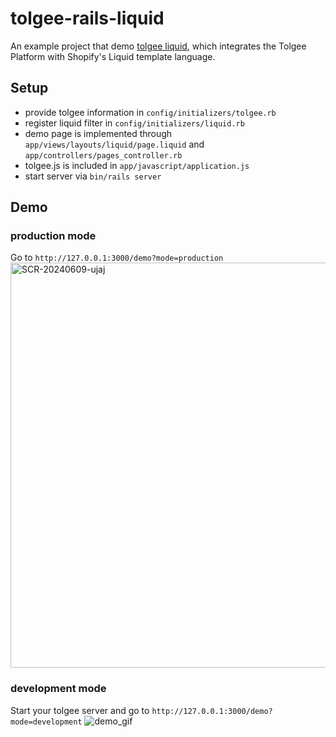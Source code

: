 # tolgee-rails-liquid
An example project that demo [tolgee liquid](https://github.com/cccccroge/tolgee_liquid), which integrates the Tolgee Platform with Shopify's Liquid template language.

## Setup
- provide tolgee information in `config/initializers/tolgee.rb`
- register liquid filter in `config/initializers/liquid.rb`
- demo page is implemented through `app/views/layouts/liquid/page.liquid` and `app/controllers/pages_controller.rb`
- tolgee.js is included in `app/javascript/application.js`
- start server via `bin/rails server`

## Demo
### production mode
Go to `http://127.0.0.1:3000/demo?mode=production`
<img width="648" alt="SCR-20240609-ujaj" src="https://github.com/cccccroge/tolgee-rails-liquid/assets/17543132/c5762aa3-5d6a-401f-82ec-47582d7d8218">

### development mode
Start your tolgee server and go to `http://127.0.0.1:3000/demo?mode=development`
![demo_gif](https://github.com/cccccroge/tolgee-rails-liquid/assets/17543132/e1ff109b-c307-4133-9b6d-e8673db25d2a)



